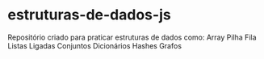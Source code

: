# estruturas-de-dados-js

Repositório criado para praticar estruturas de dados como:
Array
Pilha
Fila
Listas Ligadas
Conjuntos
Dicionários
Hashes 
Grafos
